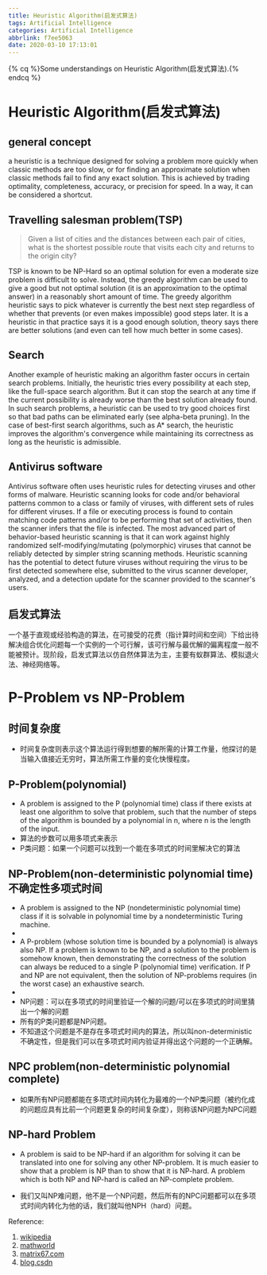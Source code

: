 ```yaml
---
title: Heuristic Algorithm(启发式算法)
tags: Artificial Intelligence
categories: Artificial Intelligence
abbrlink: f7ee5063
date: 2020-03-10 17:13:01
---
```

{% cq %}Some understandings on Heuristic Algorithm(启发式算法).{% endcq %}
<!-- more -->
# Heuristic Algorithm(启发式算法)
## general concept
a heuristic is a technique designed for solving a problem more quickly when classic methods are too slow, or for finding an approximate solution when classic methods fail to find any exact solution. This is achieved by trading optimality, completeness, accuracy, or precision for speed. In a way, it can be considered a shortcut.

## Travelling salesman problem(TSP)
> Given a list of cities and the distances between each pair of cities, what is the shortest possible route that visits each city and returns to the origin city?

TSP is known to be NP-Hard so an optimal solution for even a moderate size problem is difficult to solve. Instead, the greedy algorithm can be used to give a good but not optimal solution (it is an approximation to the optimal answer) in a reasonably short amount of time. The greedy algorithm heuristic says to pick whatever is currently the best next step regardless of whether that prevents (or even makes impossible) good steps later. It is a heuristic in that practice says it is a good enough solution, theory says there are better solutions (and even can tell how much better in some cases).

## Search
Another example of heuristic making an algorithm faster occurs in certain search problems. Initially, the heuristic tries every possibility at each step, like the full-space search algorithm. But it can stop the search at any time if the current possibility is already worse than the best solution already found. In such search problems, a heuristic can be used to try good choices first so that bad paths can be eliminated early (see alpha-beta pruning). In the case of best-first search algorithms, such as A* search, the heuristic improves the algorithm's convergence while maintaining its correctness as long as the heuristic is admissible.

## Antivirus software
Antivirus software often uses heuristic rules for detecting viruses and other forms of malware. Heuristic scanning looks for code and/or behavioral patterns common to a class or family of viruses, with different sets of rules for different viruses. If a file or executing process is found to contain matching code patterns and/or to be performing that set of activities, then the scanner infers that the file is infected. The most advanced part of behavior-based heuristic scanning is that it can work against highly randomized self-modifying/mutating (polymorphic) viruses that cannot be reliably detected by simpler string scanning methods. Heuristic scanning has the potential to detect future viruses without requiring the virus to be first detected somewhere else, submitted to the virus scanner developer, analyzed, and a detection update for the scanner provided to the scanner's users.

## 启发式算法
一个基于直观或经验构造的算法，在可接受的花费（指计算时间和空间）下给出待解决组合优化问题每一个实例的一个可行解，该可行解与最优解的偏离程度一般不能被预计。现阶段，启发式算法以仿自然体算法为主，主要有蚁群算法、模拟退火法、神经网络等。

# P-Problem vs NP-Problem
## 时间复杂度
- 时间复杂度则表示这个算法运行得到想要的解所需的计算工作量，他探讨的是当输入值接近无穷时，算法所需工作量的变化快慢程度。
## P-Problem(polynomial)
- A problem is assigned to the P (polynomial time) class if there exists at least one algorithm to solve that problem, such that the number of steps of the algorithm is bounded by a polynomial in n, where n is the length of the input.
- 算法的步数可以用多项式来表示
- P类问题：如果一个问题可以找到一个能在多项式的时间里解决它的算法

## NP-Problem(non-deterministic polynomial time)不确定性多项式时间
- A problem is assigned to the NP (nondeterministic polynomial time) class if it is solvable in polynomial time by a nondeterministic Turing machine.
-
- A P-problem (whose solution time is bounded by a polynomial) is always also NP. If a problem is known to be NP, and a solution to the problem is somehow known, then demonstrating the correctness of the solution can always be reduced to a single P (polynomial time) verification. If P and NP are not equivalent, then the solution of NP-problems requires (in the worst case) an exhaustive search.
-
- NP问题：可以在多项式的时间里验证一个解的问题/可以在多项式的时间里猜出一个解的问题
- 所有的P类问题都是NP问题。
- 不知道这个问题是不是存在多项式时间内的算法，所以叫non-deterministic不确定性，但是我们可以在多项式时间内验证并得出这个问题的一个正确解。

## NPC problem(non-deterministic polynomial complete)
- 如果所有NP问题都能在多项式时间内转化为最难的一个NP类问题（被约化成的问题应具有比前一个问题更复杂的时间复杂度），则称该NP问题为NPC问题

## NP-hard Problem
- A problem is said to be NP-hard if an algorithm for solving it can be translated into one for solving any other NP-problem. It is much easier to show that a problem is NP than to show that it is NP-hard. A problem which is both NP and NP-hard is called an NP-complete problem.

- 我们又叫NP难问题，他不是一个NP问题，然后所有的NPC问题都可以在多项式时间内转化为他的话，我们就叫他NPH（hard）问题。


Reference:
1. [wikipedia](https://en.wikipedia.org/wiki/Heuristic_(computer_science))
2. [mathworld](https://mathworld.wolfram.com/NP-Problem.html)
3. [matrix67.com](http://www.matrix67.com/blog/archives/105)
4. [blog.csdn](https://blog.csdn.net/databatman/article/details/49304295)
